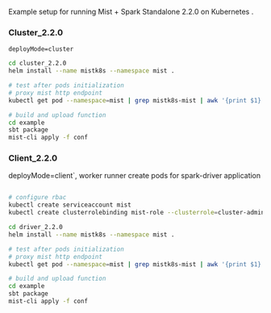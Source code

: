Example setup for running Mist + Spark Standalone 2.2.0 on Kubernetes .

### Cluster_2.2.0
`deployMode=cluster`
```sh
cd cluster_2.2.0
helm install --name mistk8s --namespace mist .

# test after pods initialization
# proxy mist http endpoint 
kubectl get pod --namespace=mist | grep mistk8s-mist | awk '{print $1}' | xargs -i kubectl port-forward {} 2004:2004 --namespace=mist

# build and upload function
cd example
sbt package
mist-cli apply -f conf
```

### Client_2.2.0
deployMode=client`, worker runner create pods for spark-driver application
```sh

# configure rbac
kubectl create serviceaccount mist
kubectl create clusterrolebinding mist-role --clusterrole=cluster-admin --serviceaccount=mist:mist --namespace=mist

cd driver_2.2.0
helm install --name mistk8s --namespace mist .

# test after pods initialization
# proxy mist http endpoint 
kubectl get pod --namespace=mist | grep mistk8s-mist | awk '{print $1}' | xargs -i kubectl port-forward {} 2004:2004 --namespace=mist

# build and upload function
cd example
sbt package
mist-cli apply -f conf
```
